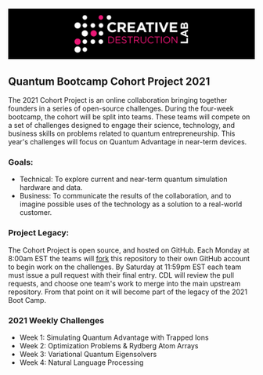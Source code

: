 ![CDL 2020 Cohort Project](figures/CDL_logo.jpg)
## Quantum Bootcamp Cohort Project 2021

The 2021 Cohort Project is an online collaboration bringing together founders in a series of open-source challenges.
During the four-week bootcamp, the cohort will be split into teams.  These teams will compete on a set of challenges 
designed to engage their science, technology, and business skills on problems related to quantum entrepreneurship.
This year's challenges will focus on Quantum Advantage in near-term devices.

### Goals:  
* Technical: To explore current and near-term quantum simulation hardware and data.
* Business: To communicate the results of the collaboration, and to imagine possible uses of the technology as a solution to a real-world customer.

### Project Legacy:
The Cohort Project is open source, and hosted on GitHub. Each Monday at 8:00am EST the teams will 
[fork](https://docs.github.com/en/github/collaborating-with-issues-and-pull-requests/about-forks) 
this repository to their own GitHub account to begin work on the challenges.  By Saturday at 11:59pm EST each team must issue a pull request with their final entry. CDL will review the pull requests, and choose one team's work to merge into the main upstream repository. From that point on it will become part of the legacy of the 2021 Boot Camp.

### 2021 Weekly Challenges
* Week 1: Simulating Quantum Advantage with Trapped Ions
* Week 2: Optimization Problems & Rydberg Atom Arrays
* Week 3: Variational Quantum Eigensolvers
* Week 4: Natural Language Processing
